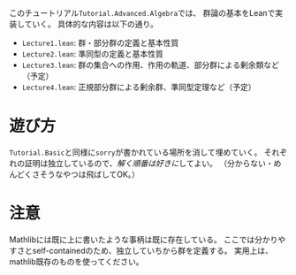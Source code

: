 このチュートリアル`Tutorial.Advanced.Algebra`では、
群論の基本をLeanで実装していく。
具体的な内容は以下の通り。

- `Lecture1.lean`: 群・部分群の定義と基本性質
- `Lecture2.lean`: 準同型の定義と基本性質
- `Lecture3.lean`: 群の集合への作用、作用の軌道、部分群による剰余類など（予定）
- `Lecture4.lean`: 正規部分群による剰余群、準同型定理など（予定）

# 遊び方
`Tutorial.Basic`と同様に`sorry`が書かれている場所を消して埋めていく。
それぞれの証明は独立しているので、*解く順番は好きに*してよい。
（分からない・めんどくさそうなやつは飛ばしてOK。）

# 注意
Mathlibには既に上に書いたような事柄は既に存在している。
ここでは分かりやすさとself-containedのため、独立していちから群を定義する。
実用上は、mathlib既存のものを使ってください。

